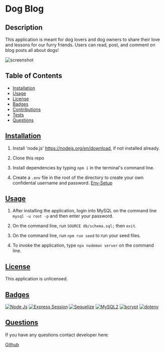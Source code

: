 # Dog Blog 

## Description
This application is meant for dog lovers and dog owners to share their love and lessons for our furry friends. Users can read, post, and comment on blog posts all about dogs! 

![screenshot](/public/assets/screenshot.png)

  ## Table of Contents
  * [Installation](#installation)
  * [Usage](#usage)
  * [License](#license)
  * [Badges](#badges)
  * [Contributions](#contributions)
  * [Tests](#tests)
  * [Questions](#questions)

## [Installation](#Table-of-Contents)
1. Install 'node.js' https://nodejs.org/en/download, if not installed already.

2. Clone this repo

4. Install dependencies by typing `npm i` in the terminal's command line.

5. Create a `.env` file in the root of the directory to create your own confidental username and password. [Env-Setup](https://www.npmjs.com/package/dotenv)


## [Usage](#table-of-contents)
1. After installing the application, login into MySQL on the command line `mysql -u root -p` and then enter your password. 

2. On the command line, run `SOURCE db/schema.sql;` then `exit`.

3. On the command line, run `npm run seed` to run your seed files.

4. To invoke the application, type `npx nodemon server` on the command line.

## [License](#table-of-contents)
This application is unlicensed.

## [Badges](#table-of-contents)

[![Node Js](https://img.shields.io/badge/Node%20JS-8A2BE2)]( https://nodejs.org/en/download)
[![Express Session](https://img.shields.io/badge/Express%20Session-8A2BAA2)](https://www.npmjs.com/package/express-session)
[![Sequelize](https://img.shields.io/badge/Sequelize-blue)](https://www.npmjs.com/package/sequelize) 
[![MySQL2](https://img.shields.io/badge/MySql2-red)](https://www.npmjs.com/package/mysql2) 
[![bcrypt](https://img.shields.io/badge/Bcrypt-purple)](https://www.npmjs.com/package/bcrypt) 
[![dotenv](https://img.shields.io/badge/.env-yellow)](https://www.npmjs.com/package/dotenv)

## [Questions](#Table-of-Contents)
If you have any questions contact developer here:

[Github](https://github.com/nstark12)